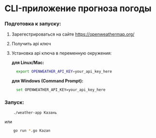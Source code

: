 # CLI-приложение прогноза погоды

### Подготовка к запуску:
1.  Зарегестрироваться на сайте https://openweathermap.org/
2.  Получить api ключ
3.  Установка api ключа в переменную окружения:

    **для Linux/Mac:**
    ```bash
      export OPENWEATHER_API_KEY=your_api_key_here
    ```
    **для Windows (Command Prompt):**
    ```bash
      set OPENWEATHER_API_KEY=your_api_key_here
     ```
### Запуск:
```bash
    ./weather-app Казань
```
или
```bash
    go run *.go Kazan
```
